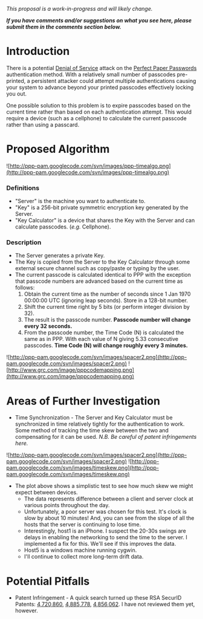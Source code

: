 _This proposal is a work-in-progress and will likely change._

**_If you have comments and/or suggestions on what you see here, please submit them in the comments section below._**

# Introduction #

There is a potential [Denial of Service](http://12078.net/grcnews/article.php?id=4665&group=grc.thinktank#4665) attack on the [Perfect Paper Passwords](http://grc.com/ppp/) authentication method.  With a relatively small number of passcodes pre-printed, a persistent attacker could attempt multiple authentications causing your system to advance beyond your printed passcodes effectively locking you out.

One possible solution to this problem is to expire passcodes based on the current time rather than based on each authentication attempt.  This would require a device (such as a cellphone) to calculate the current passcode rather than using a passcard.

# Proposed Algorithm #

![http://ppp-pam.googlecode.com/svn/images/ppp-timealgo.png](http://ppp-pam.googlecode.com/svn/images/ppp-timealgo.png)

### Definitions ###
  * "Server" is the machine you want to authenticate to.
  * "Key" is a 256-bit private symmetric encryption key generated by the Server.
  * "Key Calculator" is a device that shares the Key with the Server and can calculate passcodes. (_e.g._ Cellphone).

### Description ###
  * The Server generates a private Key.
  * The Key is copied from the Server to the Key Calculator through some external secure channel such as copy/paste or typing by the user.
  * The current passcode is calculated identical to PPP with the exception that passcode numbers are advanced based on the current time as follows:
    1. Obtain the current time as the number of seconds since 1 Jan 1970 00:00:00 UTC (ignoring leap seconds).  Store in a 128-bit number.
    1. Shift the current time right by 5 bits (or perform integer division by 32).
    1. The result is the passcode number. **Passcode number will change every 32 seconds.**
    1. From the passcode number, the Time Code (N) is calculated the same as in PPP.  With each value of N giving 5.33 consecutive passcodes.  **Time Code (N) will change roughly every 3 minutes.**

![http://ppp-pam.googlecode.com/svn/images/spacer2.png](http://ppp-pam.googlecode.com/svn/images/spacer2.png)
![http://www.grc.com/image/pppcodemapping.png](http://www.grc.com/image/pppcodemapping.png)

# Areas of Further Investigation #
  * Time Synchronization - The Server and Key Calculator must be synchronized in time relatively tightly for the authentication to work.  Some method of tracking the time skew between the two and compensating for it can be used.  _N.B. Be careful of patent infringements here._

![http://ppp-pam.googlecode.com/svn/images/spacer2.png](http://ppp-pam.googlecode.com/svn/images/spacer2.png)
![http://ppp-pam.googlecode.com/svn/images/timeskew.png](http://ppp-pam.googlecode.com/svn/images/timeskew.png)

  * The plot above shows a simplistic test to see how much skew we might expect between devices.
    * The data represents difference between a client and server clock at various points throughout the day.
    * Unfortunately, a poor server was chosen for this test.  It's clock is slow by about 10 minutes!  And, you can see from the slope of all the hosts that the server is continuing to lose time.
    * Interestingly, host1 is an iPhone.  I suspect the 20-30s swings are delays in enabling the networking to send the time to the server.  I implemented a fix for this.  We'll see if this improves the data.
    * Host5 is a windows machine running cygwin.
    * I'll continue to collect more long-term drift data.

# Potential Pitfalls #
  * Patent Infringement - A quick search turned up these RSA SecurID Patents: [4,720,860](http://www.google.com/patents?id=ZrozAAAAEBAJ), [4,885,778](http://www.google.com/patents?id=8gE-AAAAEBAJ), [4,856,062](http://www.google.com/patents?id=g7YzAAAAEBAJ).  I have not reviewed them yet, however.